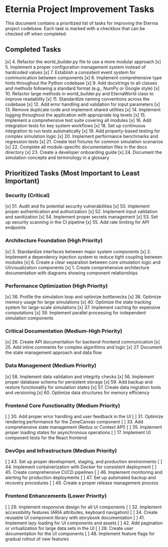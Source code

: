 # Eternia Project Improvement Tasks

This document contains a prioritized list of tasks for improving the Eternia project codebase. Each task is marked with
a checkbox that can be checked off when completed.

## Completed Tasks

[x] 4. Refactor the world_builder.py file to use a more modular approach
[x] 5. Implement a proper configuration management system instead of hardcoded values
[x] 7. Establish a consistent event system for communication between components
[x] 8. Implement comprehensive type hints throughout the Python codebase
[x] 9. Add docstrings to all classes and methods following a standard format (e.g., NumPy or Google style)
[x] 10. Refactor large methods in world_builder.py and EternaWorld class to improve readability
[x] 11. Standardize naming conventions across the codebase
[x] 12. Add error handling and validation for input parameters
[x] 13. Remove duplicate code and implement shared utilities
[x] 14. Implement logging throughout the application with appropriate log levels
[x] 15. Implement a comprehensive test suite covering all modules
[x] 16. Add integration tests for key system workflows
[x] 18. Set up continuous integration to run tests automatically
[x] 19. Add property-based testing for complex simulation logic
[x] 20. Implement performance benchmarks and regression tests
[x] 21. Create test fixtures for common simulation scenarios
[x] 22. Complete all module-specific documentation files in the docs directory
[x] 23. Create a developer onboarding guide
[x] 24. Document the simulation concepts and terminology in a glossary

## Prioritized Tasks (Most Important to Least Important)

### Security (Critical)
[x] 51. Audit and fix potential security vulnerabilities
[x] 50. Implement proper authentication and authorization
[x] 52. Implement input validation and sanitization
[x] 54. Implement proper secrets management
[x] 53. Set up security scanning in the CI pipeline
[x] 55. Add rate limiting for API endpoints

### Architecture Foundation (High Priority)
[x] 3. Standardize interfaces between major system components
[x] 2. Implement a dependency injection system to reduce tight coupling between modules
[x] 6. Create a clear separation between core simulation logic and UI/visualization components
[x] 1. Create comprehensive architecture documentation with diagrams showing component relationships

### Performance Optimization (High Priority)
[x] 36. Profile the simulation loop and optimize bottlenecks
[x] 38. Optimize memory usage for large simulations
[x] 40. Optimize the state tracking system for large-scale simulations
[x] 37. Implement caching for expensive computations
[x] 39. Implement parallel processing for independent simulation components

### Critical Documentation (Medium-High Priority)
[x] 26. Create API documentation for backend-frontend communication
[x] 25. Add inline comments for complex algorithms and logic
[x] 27. Document the state management approach and data flow

### Data Management (Medium Priority)
[x] 58. Implement data validation and integrity checks
[x] 56. Implement proper database schema for persistent storage
[x] 59. Add backup and restore functionality for simulation states
[x] 57. Create data migration tools and versioning
[x] 60. Optimize data structures for memory efficiency

### Frontend Core Functionality (Medium Priority)
[ ] 30. Add proper error handling and user feedback in the UI
[ ] 31. Optimize rendering performance for the ZoneCanvas component
[ ] 33. Add comprehensive state management (Redux or Context API)
[ ] 35. Implement proper loading states for asynchronous operations
[ ] 17. Implement UI component tests for the React frontend

### DevOps and Infrastructure (Medium Priority)
[ ] 43. Set up proper development, staging, and production environments
[ ] 44. Implement containerization with Docker for consistent deployment
[ ] 45. Create comprehensive CI/CD pipelines
[ ] 46. Implement monitoring and alerting for production deployments
[ ] 47. Set up automated backup and recovery procedures
[ ] 49. Create a proper release management process

### Frontend Enhancements (Lower Priority)
[ ] 29. Implement responsive design for all UI components
[ ] 32. Implement accessibility features (ARIA attributes, keyboard navigation)
[ ] 34. Create reusable UI component library with storybook documentation
[ ] 41. Implement lazy loading for UI components and assets
[ ] 42. Add pagination or virtualization for large data sets in the UI
[ ] 28. Create user documentation for the UI components
[ ] 48. Implement feature flags for gradual rollout of new features
